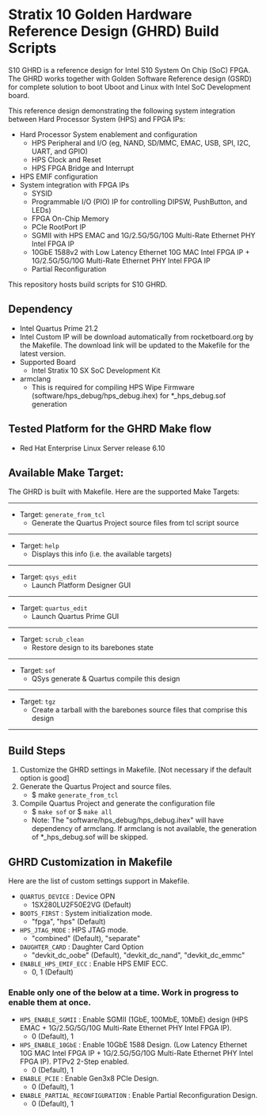 # Stratix 10 Golden Hardware Reference Design (GHRD) Build Scripts

S10 GHRD is a reference design for Intel S10 System On Chip (SoC) FPGA. The GHRD works together with Golden Software Reference design (GSRD) for complete solution to boot Uboot and Linux with Intel SoC Development board. 

This reference design demonstrating the following system integration between Hard Processor System (HPS) and FPGA IPs:
- Hard Processor System enablement and configuration
  - HPS Peripheral and I/O (eg, NAND, SD/MMC, EMAC, USB, SPI, I2C, UART, and GPIO)
  - HPS Clock and Reset
  - HPS FPGA Bridge and Interrupt
- HPS EMIF configuration
- System integration with FPGA IPs
  - SYSID
  - Programmable I/O (PIO) IP for controlling DIPSW, PushButton, and LEDs)
  - FPGA On-Chip Memory
  - PCIe RootPort IP
  - SGMII with HPS EMAC and 1G/2.5G/5G/10G Multi-Rate Ethernet PHY Intel FPGA IP
  - 10GbE 1588v2 with Low Latency Ethernet 10G MAC Intel FPGA IP + 1G/2.5G/5G/10G Multi-Rate Ethernet PHY Intel FPGA IP
  - Partial Reconfiguration

This repository hosts build scripts for S10 GHRD.

## Dependency
* Intel Quartus Prime 21.2
* Intel Custom IP will be download automatically from rocketboard.org by the Makefile. The download link will be updated to the Makefile for the latest version.
* Supported Board
  - Intel Stratix 10 SX SoC Development Kit
* armclang
  - This is required for compiling HPS Wipe Firmware (software/hps_debug/hps_debug.ihex) for *_hps_debug.sof generation
	
## Tested Platform for the GHRD Make flow
* Red Hat Enterprise Linux Server release 6.10
    
## Available Make Target:
The GHRD is built with Makefile. Here are the supported Make Targets:
*********************
* Target: `generate_from_tcl`
  *   Generate the Quartus Project source files from tcl script source
*********************
* Target: `help`
  *   Displays this info (i.e. the available targets)
*********************
* Target: `qsys_edit`
  *   Launch Platform Designer GUI
*********************
* Target: `quartus_edit`
  *   Launch Quartus Prime GUI
*********************
* Target: `scrub_clean`
  *   Restore design to its barebones state
*********************
* Target: `sof`
  *   QSys generate & Quartus compile this design
*********************
* Target: `tgz`
  *   Create a tarball with the barebones source files that comprise this design
*********************

## Build Steps
1) Customize the GHRD settings in Makefile. [Not necessary if the default option is good]
2) Generate the Quartus Project and source files.
   - $ make `generate_from_tcl`
3) Compile Quartus Project and generate the configuration file
   - $ `make sof` or $ `make all`
   - Note: The "software/hps_debug/hps_debug.ihex" will have dependency of armclang. If armclang is not available, the generation of *_hps_debug.sof will be skipped.

## GHRD Customization in Makefile
Here are the list of custom settings support in Makefile. 
- `QUARTUS_DEVICE`                  : Device OPN
  - 1SX280LU2F50E2VG (Default)
- `BOOTS_FIRST`                     : System initialization mode.
  - "fpga", "hps" (Default)
- `HPS_JTAG_MODE`                   : HPS JTAG mode.
  - "combined" (Default), "separate"
- `DAUGHTER_CARD`                   : Daughter Card Option
  - "devkit_dc_oobe" (Default), "devkit_dc_nand", "devkit_dc_emmc"
- `ENABLE_HPS_EMIF_ECC`             : Enable HPS EMIF ECC.
  - 0, 1 (Default)
                      
### Enable only one of the below at a time. Work in progress to enable them at once.
- `HPS_ENABLE_SGMII`                : Enable SGMII (1GbE, 100MbE, 10MbE) design (HPS EMAC + 1G/2.5G/5G/10G Multi-Rate Ethernet PHY Intel FPGA IP). 
  - 0 (Default), 1
- `HPS_ENABLE_10GbE`                : Enable 10GbE 1588 Design. (Low Latency Ethernet 10G MAC Intel FPGA IP + 1G/2.5G/5G/10G Multi-Rate Ethernet PHY Intel FPGA IP). PTPv2 2-Step enabled.
  - 0 (Default), 1
- `ENABLE_PCIE`                     : Enable Gen3x8 PCIe Design.
  - 0 (Default), 1
- `ENABLE_PARTIAL_RECONFIGURATION`  : Enable Partial Reconfiguration Design.
  - 0 (Default), 1
